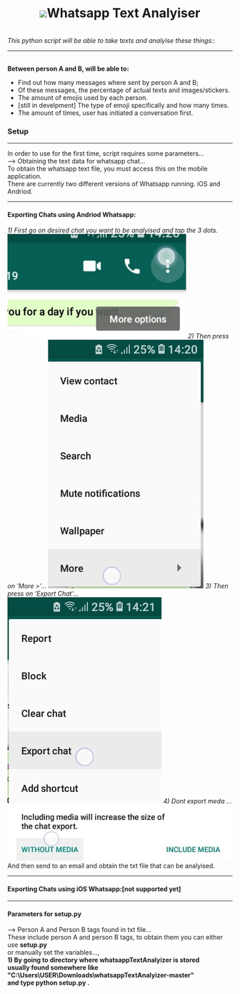 <center>
<h1><img id='what' src='https://www.stickpng.com/assets/images/580b57fcd9996e24bc43c543.png' width='50px' style='vertical-align: center;'>Whatsapp Text Analyiser</h1>
</center>
<br>
<em>This python script will be able to take texts and analyise these things::</em>
<hr>
  <br><b>Between person A and B, will be able to:</b>
    <ul>
    <li> Find out how many messages where sent by person A and B;</li>
    <li> Of these messages, the percentage of actual texts and images/stickers.</li>
    <li> The amount of emojis used by each person.</li>
    <li> [still in develpment] The type of emoji specifically and how many times.</li>
    <li> The amount of times, user has initiated a conversation first.</li>
    </ul>
<h3>Setup</h3>
<hr>
In order to use for the first time, script requires some parameters...<br>
--> Obtaining the text data for whatsapp chat...<br>
To obtain the whatsapp text file, you must access this on the mobile application.<br>
There are currently two different versions of Whatsapp running. iOS and Andriod.
<hr>
<h4>Exporting Chats using Andriod Whatsapp:</h4>
<i> 1) First go on desired chat you want to be analyised and tap the 3 dots.</i>
<img src='https://raw.githubusercontent.com/makiisthenes/whatsappTextAnalyizer/master/export_pics/Screenshot_20191227-142052_WhatsApp.jpg' width='400px'>
<i> 2) Then press on 'More >'...</i>
<img src='https://raw.githubusercontent.com/makiisthenes/whatsappTextAnalyizer/master/export_pics/Screenshot_20191227-142058_WhatsApp.jpg'>
<i> 3) Then press on 'Export Chat'...</i>
<img src='https://raw.githubusercontent.com/makiisthenes/whatsappTextAnalyizer/master/export_pics/Screenshot_20191227-142101_WhatsApp.jpg'>
<i> 4) Dont export meda ... </i>
<img src='https://raw.githubusercontent.com/makiisthenes/whatsappTextAnalyizer/master/export_pics/Screenshot_20191227-142121_WhatsApp.jpg'>
And then send to an email and obtain the txt file that can be analyised.
<hr>
<h4>Exporting Chats using iOS Whatsapp:[not supported yet]</h4>
<hr>
<h4>Parameters for setup.py </h4>
--> Person A and Person B tags found in txt file...<br>
  These include person A and person B tags, to obtain them you can either use <b>setup.py</b><br>
  or manually set the variables...,<br>
  <b>1)<b/> By going to directory where <b>whatsappTextAnalyizer</b> is stored<br>
  usually found somewhere like "C:\Users\USER\Downloads\whatsappTextAnalyizer-master"<br>
  and type python setup.py <FILE_PATH_TO_EXPORT>.

